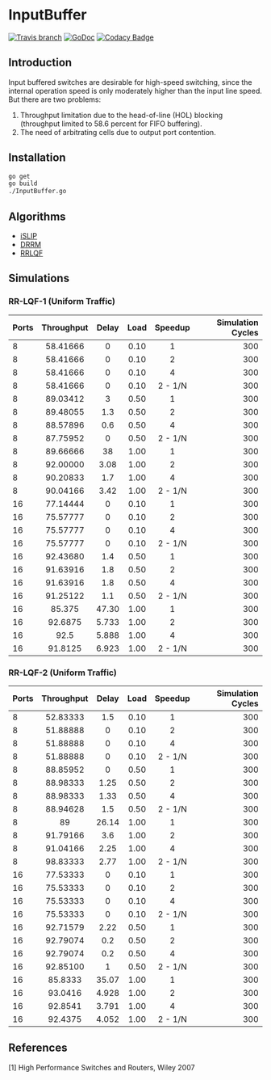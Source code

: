 # InputBuffer
[![Travis branch](https://img.shields.io/travis/AUTProjects/InputBuffer.go/master.svg?style=flat-square)](https://travis-ci.org/AUTProjects/InputBuffer.go)
[![GoDoc](https://godoc.org/github.com/AUTProjects/InputBuffer?status.svg)](http://godoc.org/github.com/AUTProjects/InputBuffer)
[![Codacy Badge](https://api.codacy.com/project/badge/Grade/269347155f17432c85b21871da4b6fa2)](https://www.codacy.com/app/1995parham/InputBuffer.go?utm_source=github.com&amp;utm_medium=referral&amp;utm_content=AUTProjects/InputBuffer.go&amp;utm_campaign=Badge_Grade)

## Introduction
Input buffered switches are desirable for high-speed switching, since the internal operation speed is only moderately
higher than the input line speed. But there are two problems:

1. Throughput limitation due to the head-of-line (HOL) blocking (throughput limited to 58.6 percent for FIFO buffering).
2. The need of arbitrating cells due to output port contention.

## Installation
```sh
go get
go build
./InputBuffer.go
```

## Algorithms
- [iSLIP](http://citeseerx.ist.psu.edu/viewdoc/download?doi=10.1.1.84.1219&rep=rep1&type=pdf)
- [DRRM]()
- [RRLQF](http://ieeexplore.ieee.org/abstract/document/7442149/)

## Simulations
### RR-LQF-1 (Uniform Traffic)

| Ports | Throughput | Delay | Load | Speedup | Simulation Cycles |
| :---- | :--------: | :---: | :--: | :-----: | ----------------: |
| 8     |  58.41666  | 0     | 0.10 | 1       | 300               |
| 8     |  58.41666  | 0     | 0.10 | 2       | 300               |
| 8     |  58.41666  | 0     | 0.10 | 4       | 300               |
| 8     |  58.41666  | 0     | 0.10 | 2 - 1/N | 300               |
| 8     |  89.03412  | 3     | 0.50 | 1       | 300               |
| 8     |  89.48055  | 1.3   | 0.50 | 2       | 300               |
| 8     |  88.57896  | 0.6   | 0.50 | 4       | 300               |
| 8     |  87.75952  | 0     | 0.50 | 2 - 1/N | 300               |
| 8     |  89.66666  | 38    | 1.00 | 1       | 300               |
| 8     |  92.00000  | 3.08  | 1.00 | 2       | 300               |
| 8     |  90.20833  | 1.7   | 1.00 | 4       | 300               |
| 8     |  90.04166  | 3.42  | 1.00 | 2 - 1/N | 300               |
| 16    |  77.14444  | 0     | 0.10 | 1       | 300               |
| 16    |  75.57777  | 0     | 0.10 | 2       | 300               |
| 16    |  75.57777  | 0     | 0.10 | 4       | 300               |
| 16    |  75.57777  | 0     | 0.10 | 2 - 1/N | 300               |
| 16    |  92.43680  | 1.4   | 0.50 | 1       | 300               |
| 16    |  91.63916  | 1.8   | 0.50 | 2       | 300               |
| 16    |  91.63916  | 1.8   | 0.50 | 4       | 300               |
| 16    |  91.25122  | 1.1   | 0.50 | 2 - 1/N | 300               |
| 16    |  85.375    | 47.30 | 1.00 | 1       | 300               |
| 16    |  92.6875   | 5.733 | 1.00 | 2       | 300               |
| 16    |  92.5      | 5.888 | 1.00 | 4       | 300               |
| 16    |  91.8125   | 6.923 | 1.00 | 2 - 1/N | 300               |

### RR-LQF-2 (Uniform Traffic)

| Ports | Throughput | Delay | Load | Speedup | Simulation Cycles |
| :---- | :--------: | :---: | :--: | :-----: | ----------------: |
| 8     |  52.83333  | 1.5   | 0.10 | 1       | 300               |
| 8     |  51.88888  | 0     | 0.10 | 2       | 300               |
| 8     |  51.88888  | 0     | 0.10 | 4       | 300               |
| 8     |  51.88888  | 0     | 0.10 | 2 - 1/N | 300               |
| 8     |  88.85952  | 0     | 0.50 | 1       | 300               |
| 8     |  88.98333  | 1.25  | 0.50 | 2       | 300               |
| 8     |  88.98333  | 1.33  | 0.50 | 4       | 300               |
| 8     |  88.94628  | 1.5   | 0.50 | 2 - 1/N | 300               |
| 8     |  89        | 26.14 | 1.00 | 1       | 300               |
| 8     |  91.79166  | 3.6   | 1.00 | 2       | 300               |
| 8     |  91.04166  | 2.25  | 1.00 | 4       | 300               |
| 8     |  98.83333  | 2.77  | 1.00 | 2 - 1/N | 300               |
| 16    |  77.53333  | 0     | 0.10 | 1       | 300               |
| 16    |  75.53333  | 0     | 0.10 | 2       | 300               |
| 16    |  75.53333  | 0     | 0.10 | 4       | 300               |
| 16    |  75.53333  | 0     | 0.10 | 2 - 1/N | 300               |
| 16    |  92.71579  | 2.22  | 0.50 | 1       | 300               |
| 16    |  92.79074  | 0.2   | 0.50 | 2       | 300               |
| 16    |  92.79074  | 0.2   | 0.50 | 4       | 300               |
| 16    |  92.85100  | 1     | 0.50 | 2 - 1/N | 300               |
| 16    |  85.8333   | 35.07 | 1.00 | 1       | 300               |
| 16    |  93.0416   | 4.928 | 1.00 | 2       | 300               |
| 16    |  92.8541   | 3.791 | 1.00 | 4       | 300               |
| 16    |  92.4375   | 4.052 | 1.00 | 2 - 1/N | 300               |


## References
[1] High Performance Switches and Routers, Wiley 2007
